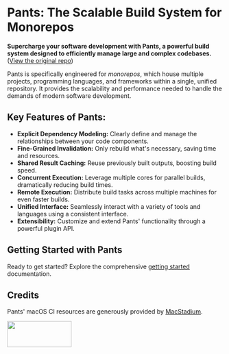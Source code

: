 # Pants: The Scalable Build System for Monorepos

**Supercharge your software development with Pants, a powerful build system designed to efficiently manage large and complex codebases.**  ([View the original repo](https://github.com/pantsbuild/pants))

Pants is specifically engineered for _monorepos_, which house multiple projects, programming languages, and frameworks within a single, unified repository.  It provides the scalability and performance needed to handle the demands of modern software development.

## Key Features of Pants:

*   **Explicit Dependency Modeling:** Clearly define and manage the relationships between your code components.
*   **Fine-Grained Invalidation:**  Only rebuild what's necessary, saving time and resources.
*   **Shared Result Caching:**  Reuse previously built outputs, boosting build speed.
*   **Concurrent Execution:** Leverage multiple cores for parallel builds, dramatically reducing build times.
*   **Remote Execution:** Distribute build tasks across multiple machines for even faster builds.
*   **Unified Interface:** Seamlessly interact with a variety of tools and languages using a consistent interface.
*   **Extensibility:** Customize and extend Pants' functionality through a powerful plugin API.

## Getting Started with Pants

Ready to get started? Explore the comprehensive [getting started](https://www.pantsbuild.org/docs/getting-started) documentation.

## Credits

Pants' macOS CI resources are generously provided by [MacStadium](https://www.macstadium.com/).

<img width="150" height="61" src="https://uploads-ssl.webflow.com/5ac3c046c82724970fc60918/5c019d917bba312af7553b49_MacStadium-developerlogo.png">